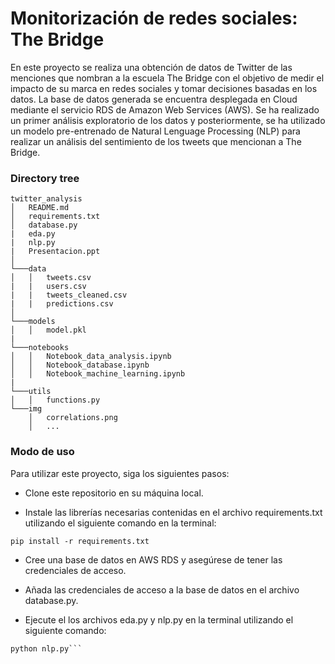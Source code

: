 # Monitorización de redes sociales: The Bridge

En este proyecto se realiza una obtención de datos de Twitter de las menciones que nombran a la escuela The Bridge con el objetivo de medir el impacto de su marca en redes sociales y tomar decisiones basadas en los datos.
La base de datos generada se encuentra desplegada en Cloud mediante el servicio RDS de Amazon Web Services (AWS).
Se ha realizado un primer análisis exploratorio de los datos y posteriormente, se ha utilizado un modelo pre-entrenado de Natural Lenguage Processing (NLP) para realizar un análisis del sentimiento de los tweets que mencionan a The Bridge.

### Directory tree
```
twitter_analysis
│   README.md
│   requirements.txt
│   database.py
|   eda.py
|   nlp.py
|   Presentacion.ppt
│
└───data
│   │   tweets.csv
|   |   users.csv
|   |   tweets_cleaned.csv
|   |   predictions.csv
│
└───models
│   │   model.pkl
|
└───notebooks
│   │   Notebook_data_analysis.ipynb
│   │   Notebook_database.ipynb
│   │   Notebook_machine_learning.ipynb
|
└───utils
│   │   functions.py
└───img
    │   correlations.png
    │   ...
 ```

### Modo de uso
Para utilizar este proyecto, siga los siguientes pasos:

- Clone este repositorio en su máquina local.

- Instale las librerías necesarias contenidas en el archivo requirements.txt utilizando el siguiente comando en la terminal:

```pip install -r requirements.txt```

- Cree una base de datos en AWS RDS y asegúrese de tener las credenciales de acceso.

- Añada las credenciales de acceso a la base de datos en el archivo database.py.

- Ejecute el los archivos eda.py y nlp.py en la terminal utilizando el siguiente comando:


```python eda.py
python nlp.py```


